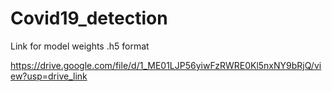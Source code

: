 # Covid19_detection

Link for model weights .h5 format

https://drive.google.com/file/d/1_ME01LJP56yiwFzRWRE0Kl5nxNY9bRjQ/view?usp=drive_link
